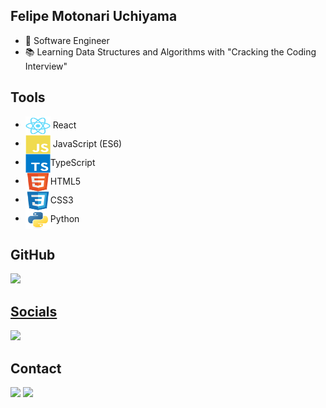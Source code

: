 ## Felipe Motonari Uchiyama

- 🔭 Software Engineer
- 📚 Learning Data Structures and Algorithms with "Cracking the Coding Interview"
  
 ## Tools
  
<ul style="display: inline_block">
  <li>
    <img align="center" alt="React" height="30" width="40" src="https://raw.githubusercontent.com/devicons/devicon/master/icons/react/react-original.svg"> React
  </li>
  <li>
    <img align="center" alt="Js" height="30" width="40" src="https://raw.githubusercontent.com/devicons/devicon/master/icons/javascript/javascript-plain.svg"> JavaScript (ES6) 
  </li>
  <li>
    <img align="center" alt="Ts" height="30" width="40" src="https://raw.githubusercontent.com/devicons/devicon/master/icons/typescript/typescript-original.svg">TypeScript
  </li>
  <li>
    <img align="center" alt="HTML" height="30" width="40" src="https://raw.githubusercontent.com/devicons/devicon/master/icons/html5/html5-original.svg">HTML5
  </li>
  <li>
    <img align="center" alt="CSS" height="30" width="40" src="https://raw.githubusercontent.com/devicons/devicon/master/icons/css3/css3-original.svg">CSS3
  </li>
  <li>
    <img align="center" alt="Python" height="30" width="40" src="https://raw.githubusercontent.com/devicons/devicon/master/icons/python/python-original.svg">Python
  </li>
</ul>

## GitHub

<div>
  <a href="https://beacons.ai/femow">
  <img height="180em" src="https://github-readme-stats.vercel.app/api/top-langs/?username=femow&layout=compact&langs_count=16&theme=dark"/>
</div>
  
## Socials
  
<div>
  <a href="https://www.linkedin.com/in/felipe-uchiyama-64a35b150/" target="_blank"><img src="https://img.shields.io/badge/-LinkedIn-%230077B5?style=for-the-badge&logo=linkedin&logoColor=white" target="_blank"></a>   
</div>
  
## Contact
  
<div>
  <a href = "mailto:felipemu92@gmail.com"><img src="https://img.shields.io/badge/Gmail-D14836?style=for-the-badge&logo=gmail&logoColor=white" target="_blank"></a>
  <a href = "mailto:felipemu_92@hotmail.com"><img src="https://img.shields.io/badge/Microsoft_Outlook-0078D4?style=for-the-badge&logo=microsoft-outlook&logoColor=white" target="_blank"></a>
</div>
<!--
**femow/femow** is a ✨ _special_ ✨ repository because its `README.md` (this file) appears on your GitHub profile.

Here are some ideas to get you started:

- 🔭 I’m currently working on ...
- 🌱 I’m currently learning ...
- 👯 I’m looking to collaborate on ...
- 🤔 I’m looking for help with ...
- 💬 Ask me about ...
- 📫 How to reach me: ...
- 😄 Pronouns: ...
- ⚡ Fun fact: ...
-->
